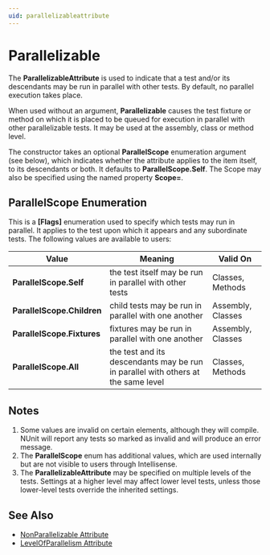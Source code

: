 ```yaml
---
uid: parallelizableattribute
---
```


# Parallelizable

The **ParallelizableAttribute** is used to indicate that a test and/or its descendants may be run in parallel with other tests. By default, no parallel execution takes place.

When used without an argument, **Parallelizable** causes the test fixture or method on which it is placed to be queued for execution in parallel with other parallelizable tests. It may be used at the assembly, class or method level.

The constructor takes an optional **ParallelScope** enumeration argument (see below), which indicates whether the attribute applies to the item itself, to its descendants or both. It defaults to **ParallelScope.Self**. The Scope may also be specified using the named property **Scope=**.

## ParallelScope Enumeration

This is a **[Flags]** enumeration used to specify which tests may run in parallel. It applies to the test upon which it appears and any subordinate tests. The following values are available to users:

 Value | Meaning | Valid On
-------|---------|---------
**ParallelScope.Self**     | the test itself may be run in parallel with other tests | Classes, Methods
**ParallelScope.Children** | child tests may be run in parallel with one another     | Assembly, Classes
**ParallelScope.Fixtures** | fixtures may be run in parallel with one another        | Assembly, Classes
**ParallelScope.All**      | the test and its descendants may be run in parallel with others at the same level | Classes, Methods

## Notes

1. Some values are invalid on certain elements, although they will compile. NUnit will report any tests so marked as invalid and will produce an error message.
2. The **ParallelScope** enum has additional values, which are used internally but are not visible to users through Intellisense.
3. The **ParallelizableAttribute** may be specified on multiple levels of the tests. Settings at a higher level may affect lower level tests, unless those lower-level tests override the inherited settings.

## See Also

* [NonParallelizable Attribute](nonparallelizable.md)
* [LevelOfParallelism Attribute](levelofparallelism.md)
